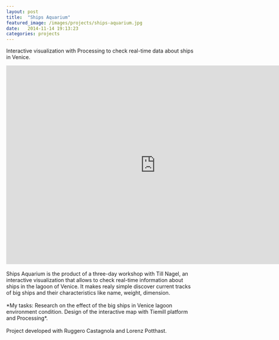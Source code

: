 ```yaml
---
layout: post
title:  "Ships Aquarium"
featured_image: /images/projects/ships-aquarium.jpg
date:   2014-11-14 19:13:23
categories: projects
---
```


Interactive visualization with Processing to check real-time data about ships in Venice.

<iframe src="https://player.vimeo.com/video/59518870" width="800" height="533" frameborder="0" webkitallowfullscreen mozallowfullscreen allowfullscreen></iframe>
<br>
<br>
Ships Aquarium is the product of a three-day workshop with Till Nagel, an interactive visualization that allows to check real-time information about ships in the lagoon of Venice. It makes realy simple discover current tracks of big ships and their characteristics like name, weight, dimension.
<br>
<br>
*My tasks: Research on the effect of the big ships in Venice lagoon environment condition. Design of the interactive map with Tiemill platform and Processing*.
<br>
<br>
Project developed with Ruggero Castagnola and Lorenz Potthast.
